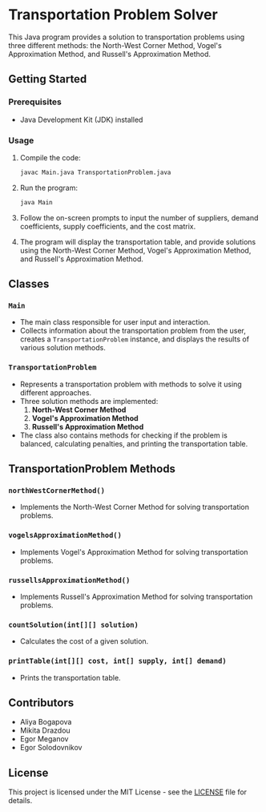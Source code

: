 # Transportation Problem Solver

This Java program provides a solution to transportation problems using three different methods: the North-West Corner Method, Vogel's Approximation Method, and Russell's Approximation Method.

## Getting Started

### Prerequisites
- Java Development Kit (JDK) installed

### Usage
1. Compile the code:
   ```bash
   javac Main.java TransportationProblem.java
   ```

2. Run the program:
   ```bash
   java Main
   ```

3. Follow the on-screen prompts to input the number of suppliers, demand coefficients, supply coefficients, and the cost matrix.

4. The program will display the transportation table, and provide solutions using the North-West Corner Method, Vogel's Approximation Method, and Russell's Approximation Method.

## Classes

### `Main`
- The main class responsible for user input and interaction.
- Collects information about the transportation problem from the user, creates a `TransportationProblem` instance, and displays the results of various solution methods.

### `TransportationProblem`
- Represents a transportation problem with methods to solve it using different approaches.
- Three solution methods are implemented:
    1. **North-West Corner Method**
    2. **Vogel's Approximation Method**
    3. **Russell's Approximation Method**
- The class also contains methods for checking if the problem is balanced, calculating penalties, and printing the transportation table.

## TransportationProblem Methods

### `northWestCornerMethod()`
- Implements the North-West Corner Method for solving transportation problems.

### `vogelsApproximationMethod()`
- Implements Vogel's Approximation Method for solving transportation problems.

### `russellsApproximationMethod()`
- Implements Russell's Approximation Method for solving transportation problems.

### `countSolution(int[][] solution)`
- Calculates the cost of a given solution.

### `printTable(int[][] cost, int[] supply, int[] demand)`
- Prints the transportation table.

## Contributors
- Aliya Bogapova
- Mikita Drazdou
- Egor Meganov
- Egor Solodovnikov
## License
This project is licensed under the MIT License - see the [LICENSE](LICENSE) file for details.
